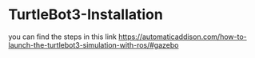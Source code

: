 # TurtleBot3-Installation
you can find the steps in this link
https://automaticaddison.com/how-to-launch-the-turtlebot3-simulation-with-ros/#gazebo
